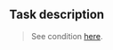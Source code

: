 ## Task description ##

> See сondition [here](https://gitlab.com/epam-autocode-tasks/filter-partial-solution-1.git).